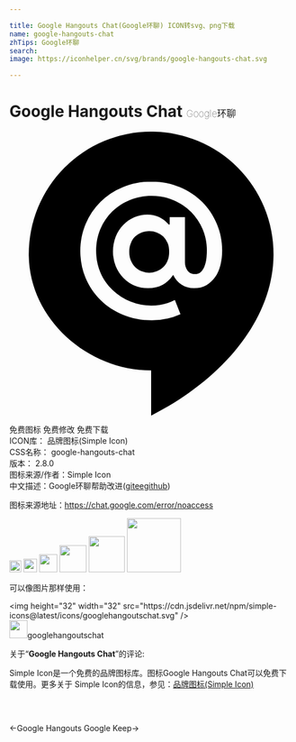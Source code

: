 ```yaml
---

title: Google Hangouts Chat(Google环聊) ICON转svg、png下载
name: google-hangouts-chat
zhTips: Google环聊
search: 
image: https://iconhelper.cn/svg/brands/google-hangouts-chat.svg

---
```


# Google Hangouts Chat  <small style="font-size: 60%;font-weight: 100">Google环聊</small>

<div id="svg" class="svg-wrap">
<svg role="img" viewBox="0 0 24 24" xmlns="http://www.w3.org/2000/svg"><title>Google Hangouts Chat icon</title><path d="M12 0A10.357 10.357 0 0 0 1.637 10.363c0 5.427 4.949 9.818 10.363 9.818v3.818c6.3-3.191 10.363-8.333 10.363-13.637A10.358 10.358 0 0 0 12-.001zm.027 4.227c.873 0 1.664.151 2.4.465s1.364.722 1.895 1.254c.532.532.94 1.145 1.24 1.855s.451 1.459.451 2.25c0 .45-.055.86-.15 1.242s-.246.722-.451 1.008c-.205.286-.45.518-.75.682s-.64.246-1.035.246c-.382 0-.735-.096-1.035-.287s-.547-.464-.725-.832a2.586 2.586 0 0 1-.885.832c-.355.191-.765.287-1.242.287a2.923 2.923 0 0 1-2.099-.873A3.066 3.066 0 0 1 9 11.374a3.376 3.376 0 0 1-.232-1.256c0-.45.082-.872.232-1.254.164-.382.368-.709.641-.982.259-.273.574-.491.928-.641s.723-.232 1.105-.232.735.082 1.035.232.559.355.764.6h.096v-.613h1.295v3.832c0 .245.068.464.205.668s.355.312.641.312c.191 0 .354-.054.49-.176s.232-.286.314-.477c.082-.191.136-.424.164-.656a6.67 6.67 0 0 0 .041-.723c0-.614-.123-1.201-.355-1.76a4.897 4.897 0 0 0-.98-1.459c-.423-.423-.914-.749-1.486-.994s-1.187-.367-1.869-.367c-.655 0-1.267.122-1.84.354s-1.064.56-1.486.969c-.423.409-.751.9-.996 1.459-.245.573-.367 1.186-.367 1.855s.122 1.282.367 1.855.586 1.05 1.023 1.459a4.75 4.75 0 0 0 3.287 1.322c.75 0 1.404-.164 1.99-.477l.477 1.199a5.864 5.864 0 0 1-2.455.518c-.873 0-1.664-.149-2.414-.463-.736-.314-1.376-.724-1.908-1.256s-.956-1.145-1.256-1.855c-.3-.709-.449-1.471-.449-2.275s.149-1.555.449-2.277a5.736 5.736 0 0 1 3.164-3.123c.723-.314 1.527-.465 2.414-.465zM11.836 8.4c-.218 0-.436.041-.641.123s-.382.19-.545.34a1.44 1.44 0 0 0-.369.561c-.095.218-.135.462-.135.734s.04.518.135.736c.095.218.219.409.369.559.164.15.341.274.545.342a1.727 1.727 0 0 0 1.282 0c.205-.082.382-.192.545-.342s.287-.327.369-.545c.095-.218.135-.464.135-.75s-.04-.532-.135-.75a1.74 1.74 0 0 0-.369-.545 1.759 1.759 0 0 0-1.186-.463z"/></svg>
</div>
<detail full-name='google-hangouts-chat'></detail>

<div class="detail-page">
<p>
<span><span class="badge-success badge">免费图标</span> <span class="badge-success badge">免费修改</span>  <span class="badge-success badge">免费下载</span> </span>
<br/>
<span>
ICON库：
<span class="badge-secondary badge">品牌图标(Simple Icon)</span> 
</span>
<br/>
<span>
CSS名称：
<span class="badge-secondary badge">google-hangouts-chat</span> 
</span>

<br/>
<span>
版本：
<span class="badge-secondary badge">2.8.0</span> 
</span>
<br/>
<span>图标来源/作者：<span class="badge-light badge">Simple Icon</span></span> 
<br/>
<span class="zh-detail">中文描述：<span class="badge-primary badge">Google环聊</span><span class="help-link"><span>帮助改进</span>(<a href="https://gitee.com/liuwave/icon-helper/edit/master/json/brands/google-hangouts-chat.json" target="_blank" rel="noopener noreferrer">gitee</a><a href="https://github.com/liuwave/icon-helper/edit/master/json/brands/google-hangouts-chat.json" target="_blank" rel="noopener noreferrer">github</a></span>)</span><br/>
</p>
</div><div class="description description alert alert-light"><p>图标来源地址：<a href="https://chat.google.com/error/noaccess" target="_blank" rel="noopener noreferrer">https://chat.google.com/error/noaccess</a></p></div>
<div class="alert alert-dark">
<img height="21" width="21" src="https://cdn.jsdelivr.net/npm/simple-icons@latest/icons/googlehangoutschat.svg" />
<img height="24" width="24" src="https://cdn.jsdelivr.net/npm/simple-icons@latest/icons/googlehangoutschat.svg" />
<img height="32" width="32" src="https://cdn.jsdelivr.net/npm/simple-icons@latest/icons/googlehangoutschat.svg" />
<img height="48" width="48" src="https://cdn.jsdelivr.net/npm/simple-icons@latest/icons/googlehangoutschat.svg" />
<img height="64" width="64" src="https://cdn.jsdelivr.net/npm/simple-icons@latest/icons/googlehangoutschat.svg" />
<img height="96" width="96" src="https://cdn.jsdelivr.net/npm/simple-icons@latest/icons/googlehangoutschat.svg" />

</div>
<div>
  <p>可以像图片那样使用：    
  </p>
  <div class="alert alert-primary" style="font-size: 14px">
    &lt;img height="32" width="32" src="https://cdn.jsdelivr.net/npm/simple-icons@latest/icons/googlehangoutschat.svg" /&gt;
    <copy-btn content='<img height="32" width="32" src="https://cdn.jsdelivr.net/npm/simple-icons@latest/icons/googlehangoutschat.svg" />'></copy-btn>
  </div>
  <div class="alert alert-secondary">
    <img height="32" width="32" src="https://cdn.jsdelivr.net/npm/simple-icons@latest/icons/googlehangoutschat.svg" />googlehangoutschat
    <copy-btn content="googlehangoutschat" btn-title="复制图标名称"></copy-btn>
  </div>
</div>
<div class="icon-detail__container">
<p>关于“<b>Google Hangouts Chat</b>”的评论:</p>
</div>
<Vssue title="关于“Google Hangouts Chat”的评论" />
<div><p>Simple Icon是一个免费的品牌图标库。图标Google Hangouts Chat可以免费下载使用。更多关于  Simple Icon的信息，参见：<a target="_blank" href="https://iconhelper.cn/brands.html">品牌图标(Simple Icon)</a>
</p></div>


<div style="padding:2rem 0 " class="page-nav"><p class="inner"><span class="prev">←<router-link to="/icon/google-hangouts.html">Google Hangouts</router-link></span> <span class="next"><router-link to="/icon/google-keep.html">Google Keep</router-link>→</span></p></div>
